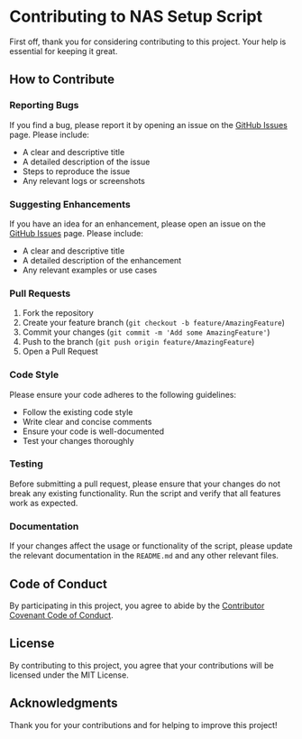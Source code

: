 # Contributing to NAS Setup Script

First off, thank you for considering contributing to this project. Your help is essential for keeping it great.

## How to Contribute

### Reporting Bugs

If you find a bug, please report it by opening an issue on the [GitHub Issues](https://github.com/noordjonge/nasscript/issues) page. Please include:

- A clear and descriptive title
- A detailed description of the issue
- Steps to reproduce the issue
- Any relevant logs or screenshots

### Suggesting Enhancements

If you have an idea for an enhancement, please open an issue on the [GitHub Issues](https://github.com/noordjonge/nasscript/issues) page. Please include:

- A clear and descriptive title
- A detailed description of the enhancement
- Any relevant examples or use cases

### Pull Requests

1. Fork the repository
2. Create your feature branch (`git checkout -b feature/AmazingFeature`)
3. Commit your changes (`git commit -m 'Add some AmazingFeature'`)
4. Push to the branch (`git push origin feature/AmazingFeature`)
5. Open a Pull Request

### Code Style

Please ensure your code adheres to the following guidelines:

- Follow the existing code style
- Write clear and concise comments
- Ensure your code is well-documented
- Test your changes thoroughly

### Testing

Before submitting a pull request, please ensure that your changes do not break any existing functionality. Run the script and verify that all features work as expected.

### Documentation

If your changes affect the usage or functionality of the script, please update the relevant documentation in the `README.md` and any other relevant files.

## Code of Conduct

By participating in this project, you agree to abide by the [Contributor Covenant Code of Conduct](https://www.contributor-covenant.org/version/2/0/code_of_conduct/).

## License

By contributing to this project, you agree that your contributions will be licensed under the MIT License.

## Acknowledgments

Thank you for your contributions and for helping to improve this project!
